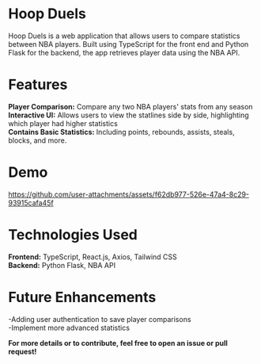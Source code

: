 # Hoop Duels

Hoop Duels is a web application that allows users to compare statistics
between NBA players. Built using TypeScript for the front end and Python Flask for the 
backend, the app retrieves player data using the NBA API.

# Features
**Player Comparison:** Compare any two NBA players' stats from any season<br>
**Interactive UI:** Allows users to view the statlines side by side, highlighting which player had higher statistics<br>
**Contains Basic Statistics:** Including points, rebounds, assists, steals, blocks, and more.

# Demo

https://github.com/user-attachments/assets/f62db977-526e-47a4-8c29-93915cafa45f

# Technologies Used
**Frontend:** TypeScript, React.js, Axios, Tailwind CSS<br>
**Backend:** Python Flask, NBA API

# Future Enhancements
-Adding user authentication to save player comparisons<br>
-Implement more advanced statistics

**For more details or to contribute, feel free to open an issue or pull request!**
